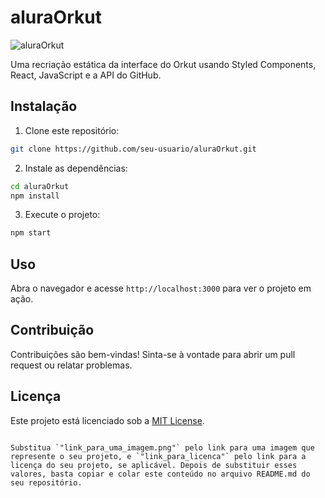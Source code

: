 # aluraOrkut

![aluraOrkut](https://i.ibb.co/7JDV2f2/aluraorkut.png)

Uma recriação estática da interface do Orkut usando Styled Components, React, JavaScript e a API do GitHub.

## Instalação

1. Clone este repositório:

```bash
git clone https://github.com/seu-usuario/aluraOrkut.git
```

2. Instale as dependências:

```bash
cd aluraOrkut
npm install
```

3. Execute o projeto:

```bash
npm start
```

## Uso

Abra o navegador e acesse `http://localhost:3000` para ver o projeto em ação.

## Contribuição

Contribuições são bem-vindas! Sinta-se à vontade para abrir um pull request ou relatar problemas.

## Licença

Este projeto está licenciado sob a [MIT License](link_para_licenca).
```

Substitua `"link_para_uma_imagem.png"` pelo link para uma imagem que represente o seu projeto, e `"link_para_licenca"` pelo link para a licença do seu projeto, se aplicável. Depois de substituir esses valores, basta copiar e colar este conteúdo no arquivo README.md do seu repositório.